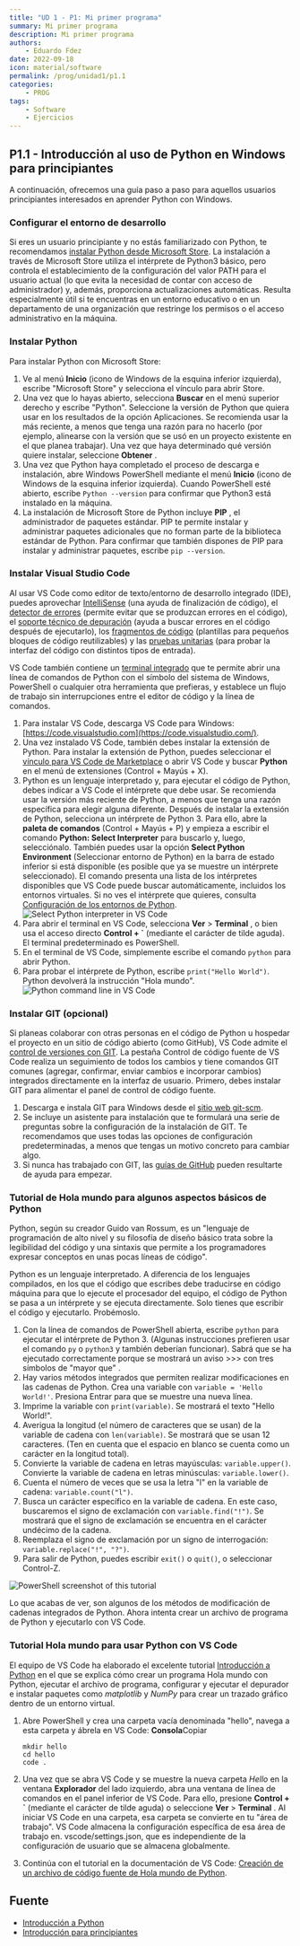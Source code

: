 ```yaml
---
title: "UD 1 - P1: Mi primer programa"
summary: Mi primer programa
description: Mi primer programa
authors:
    - Eduardo Fdez
date: 2022-09-18
icon: material/software
permalink: /prog/unidad1/p1.1
categories:
    - PROG
tags:
    - Software
    - Ejercicios
---
```


## P1.1 - Introducción al uso de Python en Windows para principiantes

A continuación, ofrecemos una guía paso a paso para aquellos usuarios principiantes interesados en aprender Python con Windows.

### Configurar el entorno de desarrollo

Si eres un usuario principiante y no estás familiarizado con Python, te recomendamos [instalar Python desde Microsoft Store](https://www.microsoft.com/p/python-37/9nj46sx7x90p?activetab=pivot:overviewtab). La instalación a través de Microsoft Store utiliza el intérprete de Python3 básico, pero controla el establecimiento de la configuración del valor PATH para el usuario actual (lo que evita la necesidad de contar con acceso de administrador) y, además, proporciona actualizaciones automáticas. Resulta especialmente útil si te encuentras en un entorno educativo o en un departamento de una organización que restringe los permisos o el acceso administrativo en la máquina.

### Instalar Python

Para instalar Python con Microsoft Store:

1. Ve al menú **Inicio** (icono de Windows de la esquina inferior izquierda), escribe "Microsoft Store" y selecciona el vínculo para abrir Store.
2. Una vez que lo hayas abierto, selecciona **Buscar** en el menú superior derecho y escribe "Python". Seleccione la versión de Python que quiera usar en los resultados de la opción Aplicaciones. Se recomienda usar la más reciente, a menos que tenga una razón para no hacerlo (por ejemplo, alinearse con la versión que se usó en un proyecto existente en el que planea trabajar). Una vez que haya determinado qué versión quiere instalar, seleccione  **Obtener** .
3. Una vez que Python haya completado el proceso de descarga e instalación, abre Windows PowerShell mediante el menú **Inicio** (icono de Windows de la esquina inferior izquierda). Cuando PowerShell esté abierto, escribe `Python --version` para confirmar que Python3 está instalado en la máquina.
4. La instalación de Microsoft Store de Python incluye  **PIP** , el administrador de paquetes estándar. PIP te permite instalar y administrar paquetes adicionales que no forman parte de la biblioteca estándar de Python. Para confirmar que también dispones de PIP para instalar y administrar paquetes, escribe `pip --version`.

### Instalar Visual Studio Code

Al usar VS Code como editor de texto/entorno de desarrollo integrado (IDE), puedes aprovechar [IntelliSense](https://code.visualstudio.com/docs/editor/intellisense) (una ayuda de finalización de código), el [detector de errores](https://code.visualstudio.com/docs/python/linting) (permite evitar que se produzcan errores en el código), el [soporte técnico de depuración](https://code.visualstudio.com/docs/python/debugging) (ayuda a buscar errores en el código después de ejecutarlo), los [fragmentos de código](https://code.visualstudio.com/docs/editor/userdefinedsnippets) (plantillas para pequeños bloques de código reutilizables) y las [pruebas unitarias](https://code.visualstudio.com/docs/python/unit-testing) (para probar la interfaz del código con distintos tipos de entrada).

VS Code también contiene un [terminal integrado](https://code.visualstudio.com/docs/editor/integrated-terminal) que te permite abrir una línea de comandos de Python con el símbolo del sistema de Windows, PowerShell o cualquier otra herramienta que prefieras, y establece un flujo de trabajo sin interrupciones entre el editor de código y la línea de comandos.

1. Para instalar VS Code, descarga VS Code para Windows: [https://code.visualstudio.com](https://code.visualstudio.com/).
2. Una vez instalado VS Code, también debes instalar la extensión de Python. Para instalar la extensión de Python, puedes seleccionar el [vínculo para VS Code de Marketplace](https://marketplace.visualstudio.com/items?itemName=ms-python.python) o abrir VS Code y buscar **Python** en el menú de extensiones (Control + Mayús + X).
3. Python es un lenguaje interpretado y, para ejecutar el código de Python, debes indicar a VS Code el intérprete que debe usar. Se recomienda usar la versión más reciente de Python, a menos que tenga una razón específica para elegir alguna diferente. Después de instalar la extensión de Python, selecciona un intérprete de Python 3. Para ello, abre la **paleta de comandos** (Control + Mayús + P) y empieza a escribir el comando **Python: Select Interpreter** para buscarlo y, luego, selecciónalo. También puedes usar la opción **Select Python Environment** (Seleccionar entorno de Python) en la barra de estado inferior si está disponible (es posible que ya se muestre un intérprete seleccionado). El comando presenta una lista de los intérpretes disponibles que VS Code puede buscar automáticamente, incluidos los entornos virtuales. Si no ves el intérprete que quieres, consulta [Configuración de los entornos de Python](https://code.visualstudio.com/docs/python/environments).
   ![Select Python interpreter in VS Code](https://learn.microsoft.com/es-es/windows/images/interpreterselection.gif)
4. Para abrir el terminal en VS Code, selecciona  **Ver** > **Terminal** , o bien usa el acceso directo **Control + `** (mediante el carácter de tilde aguda). El terminal predeterminado es PowerShell.
5. En el terminal de VS Code, simplemente escribe el comando `python` para abrir Python.
6. Para probar el intérprete de Python, escribe `print("Hello World")`. Python devolverá la instrucción "Hola mundo".
   ![Python command line in VS Code](https://learn.microsoft.com/es-es/windows/images/python-in-vscode.png)

### Instalar GIT (opcional)

Si planeas colaborar con otras personas en el código de Python u hospedar el proyecto en un sitio de código abierto (como GitHub), VS Code admite el [control de versiones con GIT](https://code.visualstudio.com/docs/editor/versioncontrol#_git-support). La pestaña Control de código fuente de VS Code realiza un seguimiento de todos los cambios y tiene comandos GIT comunes (agregar, confirmar, enviar cambios e incorporar cambios) integrados directamente en la interfaz de usuario. Primero, debes instalar GIT para alimentar el panel de control de código fuente.

1. Descarga e instala GIT para Windows desde el [sitio web git-scm](https://git-scm.com/download/win).
2. Se incluye un asistente para instalación que te formulará una serie de preguntas sobre la configuración de la instalación de GIT. Te recomendamos que uses todas las opciones de configuración predeterminadas, a menos que tengas un motivo concreto para cambiar algo.
3. Si nunca has trabajado con GIT, las [guías de GitHub](https://guides.github.com/) pueden resultarte de ayuda para empezar.

### Tutorial de Hola mundo para algunos aspectos básicos de Python
Python, según su creador Guido van Rossum, es un "lenguaje de programación de alto nivel y su filosofía de diseño básico trata sobre la legibilidad del código y una sintaxis que permite a los programadores expresar conceptos en unas pocas líneas de código".

Python es un lenguaje interpretado. A diferencia de los lenguajes compilados, en los que el código que escribes debe traducirse en código máquina para que lo ejecute el procesador del equipo, el código de Python se pasa a un intérprete y se ejecuta directamente. Solo tienes que escribir el código y ejecutarlo. Probémoslo.

1. Con la línea de comandos de PowerShell abierta, escribe `python` para ejecutar el intérprete de Python 3. (Algunas instrucciones prefieren usar el comando `py` o `python3` y también deberían funcionar). Sabrá que se ha ejecutado correctamente porque se mostrará un aviso >>> con tres símbolos de "mayor que" .
2. Hay varios métodos integrados que permiten realizar modificaciones en las cadenas de Python. Crea una variable con `variable = 'Hello World!'`. Presiona Entrar para que se muestre una nueva línea.
3. Imprime la variable con `print(variable)`. Se mostrará el texto "Hello World!".
4. Averigua la longitud (el número de caracteres que se usan) de la variable de cadena con `len(variable)`. Se mostrará que se usan 12 caracteres. (Ten en cuenta que el espacio en blanco se cuenta como un carácter en la longitud total).
5. Convierte la variable de cadena en letras mayúsculas: `variable.upper()`. Convierte la variable de cadena en letras minúsculas: `variable.lower()`.
6. Cuenta el número de veces que se usa la letra "l" en la variable de cadena: `variable.count("l")`.
7. Busca un carácter específico en la variable de cadena. En este caso, buscaremos el signo de exclamación con `variable.find("!")`. Se mostrará que el signo de exclamación se encuentra en el carácter undécimo de la cadena.
8. Reemplaza el signo de exclamación por un signo de interrogación: `variable.replace("!", "?")`.
9. Para salir de Python, puedes escribir `exit()` o `quit()`, o seleccionar Control-Z.

![PowerShell screenshot of this tutorial](https://learn.microsoft.com/es-es/windows/images/hello-world-basics.png)

Lo que acabas de ver, son algunos de los métodos de modificación de cadenas integrados de Python. Ahora intenta crear un archivo de programa de Python y ejecutarlo con VS Code.

### Tutorial Hola mundo para usar Python con VS Code

El equipo de VS Code ha elaborado el excelente tutorial [Introducción a Python](https://code.visualstudio.com/docs/python/python-tutorial#_start-vs-code-in-a-project-workspace-folder) en el que se explica cómo crear un programa Hola mundo con Python, ejecutar el archivo de programa, configurar y ejecutar el depurador e instalar paquetes como *matplotlib* y *NumPy* para crear un trazado gráfico dentro de un entorno virtual.

1. Abre PowerShell y crea una carpeta vacía denominada "hello", navega a esta carpeta y ábrela en VS Code:
   **Consola**Copiar

   ```
   mkdir hello
   cd hello
   code .
   ```
2. Una vez que se abra VS Code y se muestre la nueva carpeta *Hello* en la ventana **Explorador** del lado izquierdo, abra una ventana de línea de comandos en el panel inferior de VS Code. Para ello, presione **Control + `** (mediante el carácter de tilde aguda) o seleccione  **Ver** > **Terminal** . Al iniciar VS Code en una carpeta, esa carpeta se convierte en tu "área de trabajo". VS Code almacena la configuración específica de esa área de trabajo en. vscode/settings.json, que es independiente de la configuración de usuario que se almacena globalmente.
3. Continúa con el tutorial en la documentación de VS Code: [Creación de un archivo de código fuente de Hola mundo de Python](https://code.visualstudio.com/docs/python/python-tutorial#_create-a-python-hello-world-source-code-file).


## Fuente
* [Introducción a Python](https://learn.microsoft.com/es-es/windows/python/)
* [Introducción para principiantes](https://learn.microsoft.com/es-es/windows/python/beginners)
